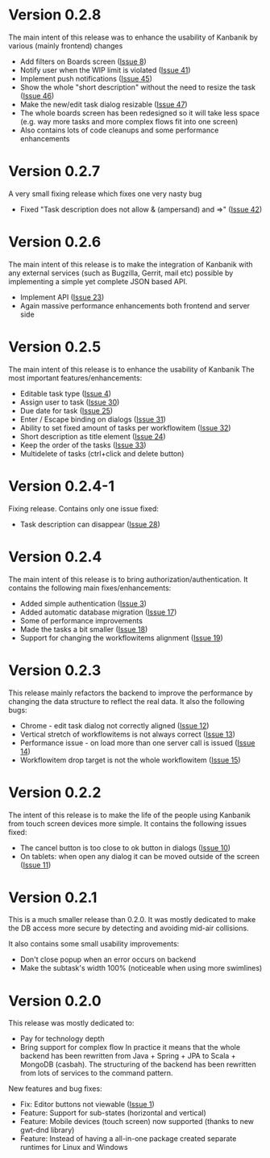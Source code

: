 # Version 0.2.8 #
The main intent of this release was to enhance the usability of Kanbanik by various (mainly frontend) changes
  * Add filters on Boards screen ([Issue 8](https://code.google.com/p/kanbanik/issues/detail?id=8))
  * Notify user when the WIP limit is violated ([Issue 41](https://code.google.com/p/kanbanik/issues/detail?id=41))
  * Implement push notifications ([Issue 45](https://code.google.com/p/kanbanik/issues/detail?id=45))
  * Show the whole "short description" without the need to resize the task ([Issue 46](https://code.google.com/p/kanbanik/issues/detail?id=46))
  * Make the new/edit task dialog resizable ([Issue 47](https://code.google.com/p/kanbanik/issues/detail?id=47))
  * The whole boards screen has been redesigned so it will take less space (e.g. way more tasks and more complex flows fit into one screen)
  * Also contains lots of code cleanups and some performance enhancements

# Version 0.2.7 #
A very small fixing release which fixes one very nasty bug
  * Fixed "Task description does not allow & (ampersand) and =>" ([Issue 42](https://code.google.com/p/kanbanik/issues/detail?id=42))

# Version 0.2.6 #
The main intent of this release is to make the integration of Kanbanik with any external services (such as Bugzilla, Gerrit, mail etc) possible by implementing a simple yet complete JSON based API.
  * Implement API ([Issue 23](https://code.google.com/p/kanbanik/issues/detail?id=23))
  * Again massive performance enhancements both frontend and server side

# Version 0.2.5 #
The main intent of this release is to enhance the usability of Kanbanik
The most important features/enhancements:
  * Editable task type ([Issue 4](https://code.google.com/p/kanbanik/issues/detail?id=4))
  * Assign user to task ([Issue 30](https://code.google.com/p/kanbanik/issues/detail?id=30))
  * Due date for task ([Issue 25](https://code.google.com/p/kanbanik/issues/detail?id=25))
  * Enter / Escape binding on dialogs ([Issue 31](https://code.google.com/p/kanbanik/issues/detail?id=31))
  * Ability to set fixed amount of tasks per workflowitem ([Issue 32](https://code.google.com/p/kanbanik/issues/detail?id=32))
  * Short description as title element ([Issue 24](https://code.google.com/p/kanbanik/issues/detail?id=24))
  * Keep the order of the tasks ([Issue 33](https://code.google.com/p/kanbanik/issues/detail?id=33))
  * Multidelete of tasks (ctrl+click and delete button)

# Version 0.2.4-1 #
Fixing release. Contains only one issue fixed:
  * Task description can disappear ([Issue 28](https://code.google.com/p/kanbanik/issues/detail?id=28))

# Version 0.2.4 #
The main intent of this release is to bring authorization/authentication.
It contains the following main fixes/enhancements:
  * Added simple authentication ([Issue 3](https://code.google.com/p/kanbanik/issues/detail?id=3))
  * Added automatic database migration ([Issue 17](https://code.google.com/p/kanbanik/issues/detail?id=17))
  * Some of performance improvements
  * Made the tasks a bit smaller ([Issue 18](https://code.google.com/p/kanbanik/issues/detail?id=18))
  * Support for changing the workflowitems alignment ([Issue 19](https://code.google.com/p/kanbanik/issues/detail?id=19))

# Version 0.2.3 #
This release mainly refactors the backend to improve the performance by changing the data structure to reflect the real data.
It also the following bugs:
  * Chrome - edit task dialog not correctly aligned ([Issue 12](https://code.google.com/p/kanbanik/issues/detail?id=12))
  * Vertical stretch of workflowitems is not always correct ([Issue 13](https://code.google.com/p/kanbanik/issues/detail?id=13))
  * Performance issue - on load more than one server call is issued ([Issue 14](https://code.google.com/p/kanbanik/issues/detail?id=14))
  * Workflowitem drop target is not the whole workflowitem ([Issue 15](https://code.google.com/p/kanbanik/issues/detail?id=15))

# Version 0.2.2 #
The intent of this release is to make the life of the people using Kanbanik from touch screen devices more simple. It contains the following issues fixed:
  * The cancel button is too close to ok button in dialogs  ([Issue 10](https://code.google.com/p/kanbanik/issues/detail?id=10))
  * On tablets: when open any dialog it can be moved outside of the screen ([Issue 11](https://code.google.com/p/kanbanik/issues/detail?id=11))

# Version 0.2.1 #
This is a much smaller release than 0.2.0.
It was mostly dedicated to make the DB access more secure by detecting and avoiding mid-air collisions.

It also contains some small usability improvements:
  * Don't close popup when an error occurs on backend
  * Make the subtask's width 100% (noticeable when using more swimlines)

# Version 0.2.0 #
This release was mostly dedicated to:
  * Pay for technology depth
  * Bring support for complex flow
In practice it means that the whole backend has been rewritten from Java + Spring + JPA to Scala + MongoDB (casbah). The structuring of the backend has been rewritten from lots of services to the command pattern.

New features and bug fixes:
  * Fix: Editor buttons not viewable ([Issue 1](https://code.google.com/p/kanbanik/issues/detail?id=1))
  * Feature: Support for sub-states (horizontal and vertical)
  * Feature: Mobile devices (touch screen) now supported (thanks to new gwt-dnd library)
  * Feature: Instead of having a all-in-one package created separate runtimes for Linux and Windows